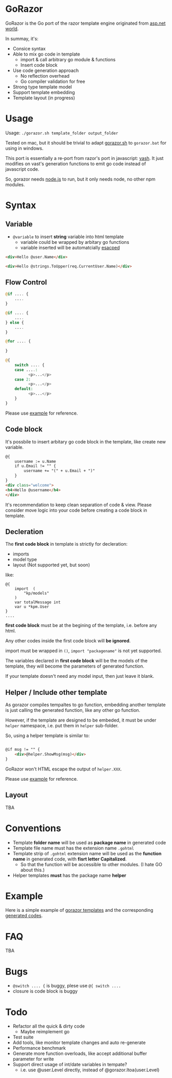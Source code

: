 # GoRazor

GoRazor is the Go port of the razor template engine originated from [asp.net world](http://weblogs.asp.net/scottgu/archive/2010/07/02/introducing-razor.aspx).

In summay, it's:

* Consice syntax
* Able to mix go code in template
  * import & call arbitrary go module & functions
  * Insert code block
* Use code generation approach
  * No reflection overhead
  * Go compiler validation for free
* Strong type template model
* Support template embedding
* Template layout (in progress)

# Usage

Usage: `./gorazor.sh template_folder output_folder`

Tested on mac, but it should be trivial to adapt [gorazor.sh](https://github.com/Wuvist/gorazor/blob/master/gorazor.sh) to `gorazor.bat` for using in windows.

This port is essentially a re-port from razor's port in javascript: [vash](https://github.com/kirbysayshi/vash). It just modifies on vast's generation functions to emit go code instead of javascript code.

So, gorazor needs [node.js](http://nodejs.org) to run, but it only needs node, no other npm modules.

# Syntax

## Variable

* `@variable` to insert **string** variable into html template
  * variable could be wrapped by arbitary go functions
  * variable inserted will be automatcially [esacped](http://golang.org/pkg/html/template/#HTMLEscapeString)

```html
<div>Hello @user.Name</div>
```

```html
<div>Hello @strings.ToUpper(req.CurrentUser.Name)</div>
```

## Flow Control

```php
@if .... {
	....
}

@if .... {
	....
} else {
	....
}

@for .... {
	
}

@{
	switch .... {
	case ....:
	      <p>...</p>
	case 2:
	      <p>...</p>
	default:
	      <p>...</p>
	}
}
```

Please use [example](https://github.com/Wuvist/gorazor/blob/master/tpl/main.gohtml) for reference.

## Code block

It's possbile to insert arbitary go code block in the template, like create new variable.

```html
@{
	username := u.Name
	if u.Email != "" {
		username += "(" + u.Email + ")"
	}
}
<div class="welcome">
<h4>Hello @username</h4>
</div>
```

It's recommendation to keep clean separation of code & view. Please consider move logic into your code before creating a code block in template.

## Decleration

The **first code block** in template is strictly for decleration:

* imports
* model type
* layout (Not supported yet, but soon)

like:

```
@{
	import  (
		"kp/models"
	)
	var totalMessage int
	var u *kpm.User
}
....
```

**first code block** must be at the begining of the template, i.e. before any html.

Any other codes inside the first code block will **be ignored**.

import must be wrapped in `()`, `import "packagename"` is not yet supported.

The variables declared in **first code block** will be the models of the template, they will become the parameters of generated function.

If your template doesn't need any model input, then just leave it blank.

## Helper / Include other template

As gorazor compiles tempaltes to go function, embedding another template is just calling the generated function, like any other go function.

However, if the template are designed to be embeded, it must be under `helper` namespace, i.e. put them in `helper` sub-folder. 

So, using a helper template is similar to:

```html

@if msg != "" {
	<div>@helper.ShowMsg(msg)</div>
}

```

GoRazor won't HTML escape the output of `helper.XXX`.

Please use [example](https://github.com/Wuvist/gorazor/blob/master/tpl/main.gohtml) for reference.

## Layout

TBA

# Conventions

* Template **folder name** will be used as **package name** in generated code
* Template file name must has the extension name `.gohtml`
* Template strip of `.gohtml` extension name will be used as the **function name** in generated code, with **fisrt letter Capitalized**.
  * So that the function will be accessible to other modules. (I hate GO about this.)
* Helper templates **must** has the package name **helper**

# Example

Here is a simple example of [gorazor templates](https://github.com/Wuvist/gorazor/tree/master/tpl) and the corresponding [generated codes](https://github.com/Wuvist/gorazor/tree/master/gen).

# FAQ

TBA

# Bugs

* `@switch .... {` is buggy, plese use `@{ switch ....`
* closure is code block is buggy

# Todo

* Refactor all the quick & dirty code
  * Maybe reimplement go 
* Test suite
* Add tools, like monitor template changes and auto re-generate
* Performance benchmark
* Generate more function overloads, like accept additional buffer parameter for write
* Support direct usage of int/date variables in tempate?
  * i.e. use @user.Level directly, instead of @gorazor.Itoa(user.Level)
